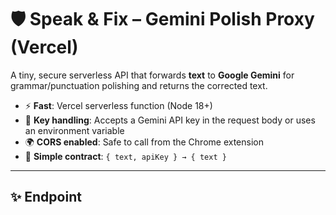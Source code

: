 # 🛡️ Speak & Fix – Gemini Polish Proxy (Vercel)

A tiny, secure serverless API that forwards **text** to **Google Gemini** for
grammar/punctuation polishing and returns the corrected text.

- ⚡️ **Fast**: Vercel serverless function (Node 18+)
- 🔑 **Key handling**: Accepts a Gemini API key in the request body or uses an environment variable
- 🌍 **CORS enabled**: Safe to call from the Chrome extension
- 🧰 **Simple contract**: `{ text, apiKey } → { text }`

---

## ✨ Endpoint

